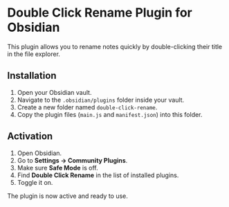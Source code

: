 # Double Click Rename Plugin for Obsidian

This plugin allows you to rename notes quickly by double-clicking their title in the file explorer.

## Installation

1. Open your Obsidian vault.
2. Navigate to the `.obsidian/plugins` folder inside your vault.
3. Create a new folder named `double-click-rename`.
4. Copy the plugin files (`main.js` and `manifest.json`) into this folder.

## Activation

1. Open Obsidian.
2. Go to **Settings → Community Plugins**.
3. Make sure **Safe Mode** is off.
4. Find **Double Click Rename** in the list of installed plugins.
5. Toggle it on.

The plugin is now active and ready to use.
